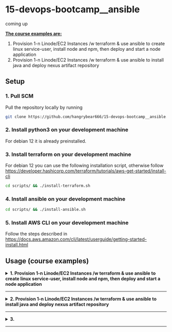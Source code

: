 # 15-devops-bootcamp__ansible
coming up

<b><u>The course examples are:</u></b>
1. Provision 1-n Linode/EC2 Instances /w terraform & use ansible to create linux service-user, install node and npm, then deploy and start a node application
2. Provision 1-n Linode/EC2 Instances /w terraform & use ansible to install java and deploy nexus artifact repository

<!-- <b><u>The exercise projects are:</u></b> -->

## Setup

### 1. Pull SCM

Pull the repository locally by running
```bash
git clone https://github.com/hangrybear666/15-devops-bootcamp__ansible.git
```
### 2. Install python3 on your development machine

For debian 12 it is already preinstalled.

### 3. Install terraform on your development machine

For debian 12 you can use the following installation script, otherwise follow https://developer.hashicorp.com/terraform/tutorials/aws-get-started/install-cli
```bash
cd scripts/ && ./install-terraform.sh
```

### 4. Install ansible on your development machine

```bash
cd scripts/ && ./install-ansible.sh
```
<!--
### 5. Setup environment variables with your credentials

```bash
cd scripts/ && ./setup-env-vars.sh
``` -->

### 5. Install AWS CLI on your development machine

Follow the steps described in https://docs.aws.amazon.com/cli/latest/userguide/getting-started-install.html

## Usage (course examples)

<details closed>
<summary><b>1. Provision 1-n Linode/EC2 Instances /w terraform & use ansible to create linux service-user, install node and npm, then deploy and start a node application</b></summary>

#### a. Create 1-n Linode VPS Servers by following the bonus project 2) in the terraform repo

https://github.com/hangrybear666/12-devops-bootcamp__terraform.git

#### b. If you want to disable strict host key checking you have two options

<u>Alternative 1:</u>

- Simply leave `host_key_checking = False` in `ansible.cfg`

<u>Alternative 2:</u>

- Comment out  `host_key_checking = False` in `ansible.cfg`
- For each target server run ssh-keyscan to add the targets to your known_hosts
```bash
# for each of your linodes
ssh-keyscan -H 321.xxx.xxx.247 >> ~/.ssh/known_hosts
```

#### c. Change remote ips and specific configuration values for your workspace

- Add your ip addresses to `hosts` file and the `linode1.yaml` file in `host_vars/` folder respectively
- Change private key path `ansible_ssh_private_key_file` in `group_vars/all.yaml`
- Replace the `node_pkg_location` variable in `01-linode-deploy-node-app/group_vars/all.yaml`

#### d. Run ansible playbook with different host targets, depending on your setup

```bash
cd 01-linode-deploy-node-app/
# to run only on linode1
ansible-playbook -i hosts site.yaml -e "variable_host=linode1"
# to run only on first ec2-instance
ansible-playbook -i hosts site.yaml -e "variable_host=ec2-instance1"
# to run on all ec2-instances
ansible-playbook -i hosts site.yaml -e "variable_host=ec2_instances"
# to run on all linodes use group name
ansible-playbook -i hosts site.yaml -e "variable_host=linodes"
# or use individual names with wildcard
ansible-playbook -i hosts site.yaml -e "variable_host=linode*"
```

</details>

-----

<details closed>
<summary><b>2. Provision 1-n Linode/EC2 Instances /w terraform & use ansible to install java and deploy nexus artifact repository</b></summary>

#### a. Create 1-n Linode VPS Servers by following the bonus project 2) in the terraform repo

#### b. Change remote ips and specific configuration values for your workspace

- Add your ip addresses to `hosts` file and the `linode1.yaml` file in `host_vars/` folder respectively
- Change private key path `ansible_ssh_private_key_file` in `group_vars/all.yaml`

#### c. Run ansible playbook with different host targets, depending on your setup

```bash
cd 02-linode-deploy-nexus-artifact-repo/
ansible-playbook site.yaml -e "variable_host=linode*"
```

#### d. Navigate to your Remote Hosts Public IP on port 8081 to check availability

*Note:* Your remote firewall must have port 8081 open for ingress
</details>

-----

<details closed>
<summary><b>3. </b></summary>

#### a. Create 1-n EC2 Instances  by following the demo project 2) in the terraform repo

#### b. Change remote ips and specific configuration values for your workspace

- Add your ip addresses to `hosts` file and the `ec2_instance1.yaml` file in `host_vars/` folder respectively
- Change private key path `ansible_ssh_private_key_file` in `group_vars/all.yaml`

#### c. Build and Push java application Image to AWS Elastic Container Registry (ECR)

```bash
aws ecr get-login-password --region eu-central-1 | docker login --username AWS --password-stdin 010928217051.dkr.ecr.eu-central-1.amazonaws.com
docker build -t java-app:2.3 java-app/.
docker tag java-app:2.3 010928217051.dkr.ecr.eu-central-1.amazonaws.com/ansible-imgs:java-app-2.3
docker push 010928217051.dkr.ecr.eu-central-1.amazonaws.com/ansible-imgs:java-app-2.3
```

#### a. Create `.env` file in `03-ec2-deploy-docker-compose/roles/build-and-push-to-ecr/files/java-app/` folder by running the following script, generating random passwords via openssl for you.

```bash
cd scripts
./create-exercise-env-vars.sh
```

#### d. 

Change const HOST = "3.79.46.109"; `03-ec2-deploy-docker-compose/roles/build-and-push-to-ecr/files/java-app/src/main/resources/static/index.html`

#### d. Run ansible playbook with different host targets, depending on your setup

</details>

-----

